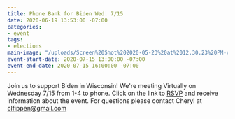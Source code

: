 ```yaml
---
title: Phone Bank for Biden Wed. 7/15
date: 2020-06-19 13:53:00 -07:00
categories:
- event
tags:
- elections
main-image: "/uploads/Screen%20Shot%202020-05-23%20at%2012.30.23%20PM-c4f6be.png"
event-start-date: 2020-07-15 13:00:00 -07:00
event-end-date: 2020-07-15 16:00:00 -07:00
---
```


Join us to support Biden in Wisconsin! 
We're meeting Virtually on Wednesday 7/15 from 1-4 to phone.  Click on the link to [RSVP](https://docs.google.com/forms/d/e/1FAIpQLSd7kbGIVpQtpb9AcR7ROZCyhKjhOq9FNm7h5y3mdYjGinOg_g/viewform) and receive information about the event. For questions please contact Cheryl at clfippen@gmail.com
